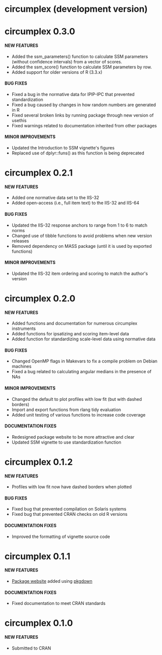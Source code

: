 # circumplex (development version)

circumplex 0.3.0
=============================

#### NEW FEATURES ####

* Added the ssm_parameters() function to calculate SSM parameters (without 
  confidence intervals) from a vector of scores.
* Added the ssm_score() function to calculate SSM parameters by row.
* Added support for older versions of R (3.3.x)

#### BUG FIXES ####

* Fixed a bug in the normative data for IPIP-IPC that prevented standardization
* Fixed a bug caused by changes in how random numbers are generated in R
* Fixed several broken links by running package through new version of usethis
* Fixed warnings related to documentation inherited from other packages

#### MINOR IMPROVEMENTS ####

* Updated the Introduction to SSM vignette's figures
* Replaced use of dplyr::funs() as this function is being deprecated

circumplex 0.2.1
=============================

#### NEW FEATURES ####

* Added one normative data set to the IIS-32
* Added open-access (i.e., full item text) to the IIS-32 and IIS-64

#### BUG FIXES ####

* Updated the IIS-32 response anchors to range from 1 to 6 to match norms
* Changed use of tibble functions to avoid problems when new version releases
* Removed dependency on MASS package (until it is used by exported functions)

#### MINOR IMPROVEMENTS ####

* Updated the IIS-32 item ordering and scoring to match the author's version

circumplex 0.2.0
=============================

#### NEW FEATURES ####

* Added functions and documentation for numerous circumplex instruments
* Added functions for ipsatizing and scoring item-level data
* Added function for standardizing scale-level data using normative data

#### BUG FIXES ####

* Changed OpenMP flags in Makevars to fix a compile problem on Debian machines
* Fixed a bug related to calculating angular medians in the presence of NAs

#### MINOR IMPROVEMENTS ####

* Changed the default to plot profiles with low fit (but with dashed borders)
* Import and export functions from rlang tidy evaluation
* Added unit testing of various functions to increase code coverage

#### DOCUMENTATION FIXES ####

* Redesigned package website to be more attractive and clear
* Updated SSM vignette to use standardization function

circumplex 0.1.2
=============================

#### NEW FEATURES ####

* Profiles with low fit now have dashed borders when plotted

#### BUG FIXES ####

* Fixed bug that prevented compilation on Solaris systems
* Fixed bug that prevented CRAN checks on old R versions

#### DOCUMENTATION FIXES ####

* Improved the formatting of vignette source code

circumplex 0.1.1
=============================

#### NEW FEATURES ####

* [Package website](https://circumplex.jmgirard.com) added using [pkgdown](https://pkgdown.r-lib.org/)

#### DOCUMENTATION FIXES ####

* Fixed documentation to meet CRAN standards

circumplex 0.1.0
=============================

#### NEW FEATURES ####

* Submitted to CRAN

